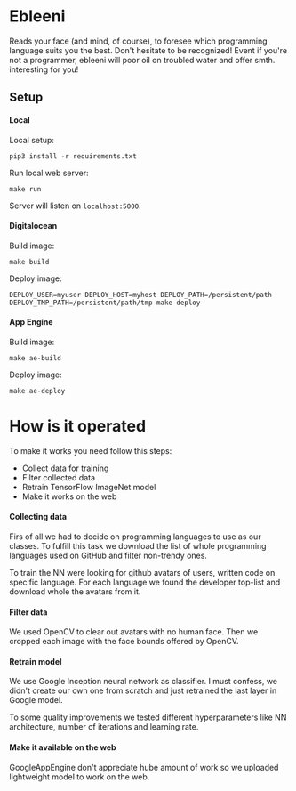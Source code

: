 # Ebleeni

Reads your face (and mind, of course), to foresee which programming language suits you the best.
Don't hesitate to be recognized! Event if you're not a programmer, ebleeni will poor oil on troubled water and offer smth. interesting for you!

Setup
-----

#### Local

Local setup:

    pip3 install -r requirements.txt

Run local web server:

    make run

Server will listen on `localhost:5000`.

#### Digitalocean

Build image:

    make build

Deploy image:

    DEPLOY_USER=myuser DEPLOY_HOST=myhost DEPLOY_PATH=/persistent/path DEPLOY_TMP_PATH=/persistent/path/tmp make deploy

#### App Engine

Build image:

    make ae-build

Deploy image:

    make ae-deploy

How is it operated
==================

To make it works you need follow this steps:
* Collect data for training
* Filter collected data
* Retrain TensorFlow ImageNet model
* Make it works on the web

#### Collecting data

Firs of all we had to decide on programming languages to use as our classes. To fulfill this task we download the list of whole programming languages used on GitHub and filter non-trendy ones.

To train the NN were looking for github avatars of users, written code on specific language. For each language we found the developer top-list and download whole the avatars from it.

#### Filter data

We used OpenCV to clear out avatars with no human face. Then we cropped each image with the face bounds offered by OpenCV.

#### Retrain model

We use Google Inception neural network as classifier. I must confess, we didn't create our own one from scratch and just retrained the last layer in Google model.

To some quality improvements we tested different hyperparameters like NN architecture, number of iterations and learning rate.

#### Make it available on the web

GoogleAppEngine don't appreciate hube amount of work so we uploaded lightweight model to work on the web.
